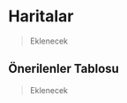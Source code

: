 <!-- NOTLAR
 - Tablo eklemeyi unutmayın
 - Uygun görseller eklemeyi unutmayın.
 - İçerik kuralları ve ekleme yapmak sayfalarını ziyaret edebilirsiniz -->

# Haritalar

> Eklenecek

## Önerilenler Tablosu

> Eklenecek

<!-- Yetersiz içerik dolayısıyla not içine alındı.

<span style="display: inline-block; vertical-align: middle;"><img src="docs/images/organicmaps.png" alt="Organic Maps" style="width: 50px; height: 50px;"> </span> <span style="display: inline-block; vertical-align: middle;"> Organic Maps

Açıkkaynak bir harita uygulaması olan Organic Maps, 2021 Yılında geliştirilmiş olup openstreetmaps kullanmaktadır.
<table>
 <tr> <th colspan="2">Organic Maps Detayları</th> </tr> 
 <tr> <td>Kayıt Tutuyor mu?</td> <td><span style="color: green;">×</span></td> </tr> <tr> <td>Açık Kaynak</td> <td><span style="color: green;">✓</span></td> </tr> <tr> <td>Çevrimdışı Desteği</td> <td><span style="color: green;">✓</span></td> </tr>
 <tr> <td>Gizlilik Odaklı</td> <td><span style="color: green;">✓</span></td> </tr> <tr> 
 <tr> <td>Lisans Türü</td> <td>Apache 2.0 <span style="color: green;"><small>Özgür Yazılım<small><span></td> </tr> 
 <tr> <td>Harita Verisi</td> <td>OpenStreetMap</td> </tr> <tr> <td>Platform Desteği</td> <td><i class="fa-solid fa-globe"></i> <i class="fa-brands fa-apple"></i> <i class="fa-brands fa-android"></i></td> </tr> <tr> <td>Ücretsiz sürüm</td> <td>Mevcut</td> </tr> </table> -->

